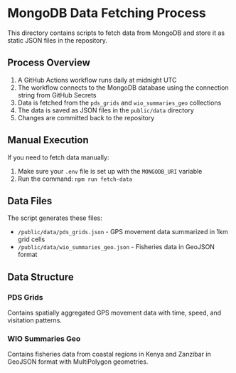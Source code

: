 # MongoDB Data Fetching Process

This directory contains scripts to fetch data from MongoDB and store it as static JSON files in the repository.

## Process Overview

1. A GitHub Actions workflow runs daily at midnight UTC
2. The workflow connects to the MongoDB database using the connection string from GitHub Secrets
3. Data is fetched from the `pds_grids` and `wio_summaries_geo` collections
4. The data is saved as JSON files in the `public/data` directory
5. Changes are committed back to the repository

## Manual Execution

If you need to fetch data manually:

1. Make sure your `.env` file is set up with the `MONGODB_URI` variable
2. Run the command: `npm run fetch-data`

## Data Files

The script generates these files:

- `/public/data/pds_grids.json` - GPS movement data summarized in 1km grid cells
- `/public/data/wio_summaries_geo.json` - Fisheries data in GeoJSON format

## Data Structure

### PDS Grids
Contains spatially aggregated GPS movement data with time, speed, and visitation patterns.

### WIO Summaries Geo
Contains fisheries data from coastal regions in Kenya and Zanzibar in GeoJSON format with MultiPolygon geometries. 
